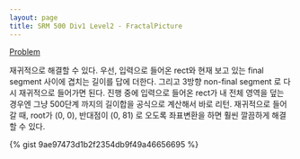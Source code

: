 ```yaml
---
layout: page
title: SRM 500 Div1 Level2 - FractalPicture
---
```


[Problem](https://community.topcoder.com/stat?c=problem_statement&pm=11344)

<div class="psnote">
재귀적으로 해결할 수 있다.
우선, 입력으로 들어온 rect와 현재 보고 있는 final segment 사이에 겹치는 길이를 답에 더한다.
그리고 3방향 non-final segment 로 다시 재귀적으로 들어가면 된다.
진행 중에 입력으로 들어온 rect가 내 전체 영역을 덮는 경우엔 그냥 500단계 까지의 길이합을 공식으로 계산해서 바로 리턴.
재귀적으로 들어갈 때, root가 (0, 0), 반대점이 (0, 81) 로 오도록 좌표변환을 하면 훨씬 깔끔하게 해결할 수 있다.
</div>

{% gist 9ae97473d1b2f2354db9f49a46656695 %}

